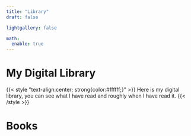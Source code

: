 ```yaml
---
title: "Library"
draft: false

lightgallery: false

math:
  enable: true
---
```

# My Digital Library

{{< style "text-align:center; strong{color:#ffffff;}" >}}
Here is my digital library, you can see what I have read and roughly when I have read it.
{{< /style >}}

# Books